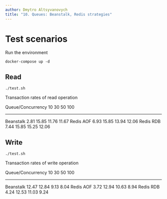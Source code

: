 ```yaml
---
author: Dmytro Altsyvanovych
title: "10. Queues: Beanstalk, Redis strategies"
---
```


# Test scenarios

Run the environment

``` shell
docker-compose up -d
```

## Read

``` shell
./test.sh
```

Transaction rates of read operation

  Queue/Concurrency   10     30      50      100
  ------------------- ------ ------- ------- -------
  Beanstalk           2.81   15.85   11.76   11.67
  Redis AOF           6.93   15.85   13.94   12.06
  Redis RDB           7.44   15.85   15.25   12.06
                                             

## Write

``` shell
./test.sh
```

Transaction rates of write operation

  Queue/Concurrency   10      30      50      100
  ------------------- ------- ------- ------- ------
  Beanstalk           12.47   12.84   9.13    8.04
  Redis AOF           3.72    12.94   10.63   8.94
  Redis RDB           4.24    12.53   11.03   9.24
                                              
